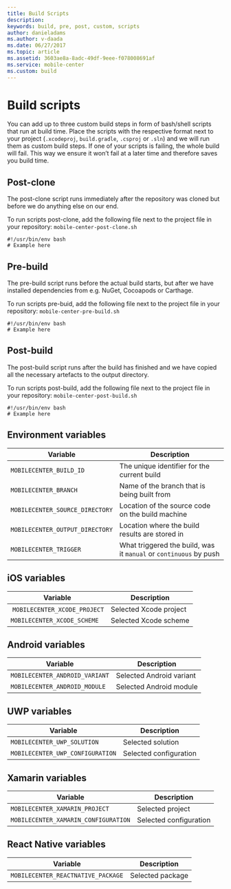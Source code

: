```yaml
---
title: Build Scripts
description: 
keywords: build, pre, post, custom, scripts
author: danieladams
ms.author: v-daada
ms.date: 06/27/2017
ms.topic: article
ms.assetid: 3603ae8a-8adc-49df-9eee-f078008691af
ms.service: mobile-center
ms.custom: build
---
```


# Build scripts
You can add up to three custom build steps in form of bash/shell scripts that run at build time. Place the scripts with the respective format next to your project (`.xcodeproj`, `build.gradle`, `.csproj` or `.sln`) and we will run them as custom build steps. If one of your scripts is failing, the whole build will fail. This way we ensure it won’t fail at a later time and therefore saves you build time.

## Post-clone
The post-clone script runs immediately after the repository was cloned but before we do anything else on our end.

To run scripts post-clone, add the following file next to the project file in your repository:
`mobile-center-post-clone.sh`

```
#!/usr/bin/env bash
# Example here
```

## Pre-build
The pre-build script runs before the actual build starts, but after we have installed dependencies from e.g. NuGet, Cocoapods or Carthage.

To run scripts pre-buid, add the following file next to the project file in your repository:
`mobile-center-pre-build.sh`

```
#!/usr/bin/env bash
# Example here
```

## Post-build
The post-build script runs after the build has finished and we have copied all the necessary artefacts to the output directory.

To run scripts post-build, add the following file next to the project file in your repository:
`mobile-center-post-build.sh`

```
#!/usr/bin/env bash
# Example here
```

## Environment variables

| Variable | Description |
| --- | --- |
| `MOBILECENTER_BUILD_ID` | The unique identifier for the current build |
| `MOBILECENTER_BRANCH` | Name of the branch that is being built from |
| `MOBILECENTER_SOURCE_DIRECTORY` | Location of the source code on the build machine |
| `MOBILECENTER_OUTPUT_DIRECTORY` | Location where the build results are stored in |
| `MOBILECENTER_TRIGGER` | What triggered the build, was it `manual` or `continuous` by push |

## iOS variables

| Variable | Description |
| --- | --- |
| `MOBILECENTER_XCODE_PROJECT` | Selected Xcode project |
| `MOBILECENTER_XCODE_SCHEME` | Selected Xcode scheme |

## Android variables

| Variable | Description |
| --- | --- |
| `MOBILECENTER_ANDROID_VARIANT` | Selected Android variant |
| `MOBILECENTER_ANDROID_MODULE` | Selected Android module |

## UWP variables

| Variable | Description |
| --- | --- |
| `MOBILECENTER_UWP_SOLUTION` | Selected solution |
| `MOBILECENTER_UWP_CONFIGURATION` | Selected configuration |

## Xamarin variables

| Variable | Description |
| --- | --- |
| `MOBILECENTER_XAMARIN_PROJECT` | Selected project|
| `MOBILECENTER_XAMARIN_CONFIGURATION` | Selected configuration|

## React Native variables

| Variable | Description |
| --- | --- |
| `MOBILECENTER_REACTNATIVE_PACKAGE` | Selected package|